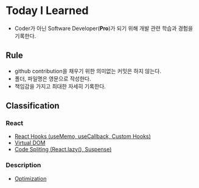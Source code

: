 # Today I Learned
* Coder가 아닌 Software Developer(**Pro**)가 되기 위해 개발 관련 학습과 경험을 기록한다.

## Rule
* github contribution을 채우기 위한 의미없는 커밋은 하지 않는다.
* 폴더, 파일명은 영문으로 작성한다.
* 책임감을 가지고 최대한 자세히 기록한다.

## Classification

### React
* [React Hooks (useMemo, useCallback, Custom Hooks)](https://github.com/junho01052/TIL/blob/main/React/React%20Hooks%20(useMemo.%20useCallback).md)
* [Virtual DOM](https://github.com/junho01052/TIL/blob/main/React/Virtual%20DOM.md)
* [Code Spliting (React.lazy(), Suspense)](https://github.com/junho01052/TIL/blob/main/React/Code%20Spliting%20(React.lazy()%2C%20Suspense).md)


### Description
* [Optimization](https://github.com/junho01052/TIL/blob/main/Description/Optimization.md)
